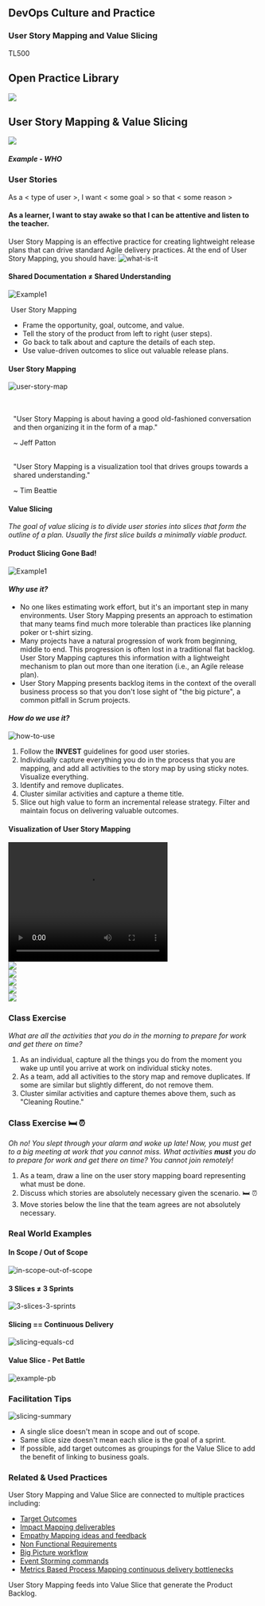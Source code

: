 <!-- .slide: data-background-image="images/RH_NewBrand_Background.png" -->
## DevOps Culture and Practice <!-- {.element: class="course-title"} -->
### User Story Mapping and Value Slicing <!-- {.element: class="title-color"} -->
TL500 <!-- {.element: class="title-color"} -->



<!-- .slide: data-background-size="stretch" data-background-image="images/opl-logo.png", class="white-style" -->
<div class="r-stack">
<div class="fragment fade-out" data-fragment-index="0" >
  <h2>Open Practice Library</h2>
  <img src="images/opl-complete.png">
</div>
<div class="fragment current-visible" data-fragment-index="0" >
  <h2>User Story Mapping & Value Slicing</h2>
  <a target="_blank" href="https://openpracticelibrary.com/practice/impact-mapping/">
  <img src="images/opl-options.png">
  </a>
</div>
</div>



##### Example - WHO<!-- .element: class="title-bottom-left" -->
<!-- .slide: data-background-size="contain" data-background-image="images/user-story-mapping-and-value-slicing/example-who.png", class="white-style" -->



### User Stories
As a < type of user >, I want < some goal > so that < some reason >
#### As a learner, I want to stay awake so that I can be attentive and listen to the teacher.

User Story Mapping is an effective practice for creating lightweight release plans that can drive standard Agile delivery practices. At the end of User Story Mapping, you should have:
![what-is-it](images/user-story-mapping-and-value-slicing/what-is-user-story.png)<!-- .element: class="image-no-shadow image-full-width" -->



#### Shared Documentation &#8800; Shared Understanding
<div class="container">
<div class="col" data-markdown>

![Example1](images/user-story-mapping-and-value-slicing/glad-we-all-agree.png)<!-- {.element: class="" style="border:none; box-shadow:none; max-width:100%; float:left;" } -->

</div>
<div class="col" style="padding-left: 5px" data-markdown>

User Story Mapping

* Frame the opportunity, goal, outcome, and value.
* Tell the story of the product from left to right (user steps).
* Go back to talk about and capture the details of each step.
* Use value-driven outcomes to slice out valuable release plans.

</div>
</div>




#### User Story Mapping
<div class="container">
<div class="col" data-markdown>

![user-story-map](images/user-story-mapping-and-value-slicing/book-user-story-map.png)<!-- {.element: class="" style="border:none; box-shadow:none; max-width:80%; float:left;" } -->

</div>
<div class="col" style="padding-left: 10px" data-markdown>
</br>
</br>
"User Story Mapping is about having a good old-fashioned conversation and then organizing it in the form of a map."

~ Jeff Patton

</br>
"User Story Mapping is a visualization tool that drives groups towards a shared understanding."

~ Tim Beattie
</div>
</div>



#### Value Slicing
_The goal of value slicing is to divide user stories into slices that form the outline of a plan. Usually the first slice builds a minimally viable product._



#### Product Slicing Gone Bad!
![Example1](images/user-story-mapping-and-value-slicing/slicing-gone-wrong.jpg)



#### _Why use it?_
* No one likes estimating work effort, but it's an important step in many environments. User Story Mapping presents an approach to estimation that many teams find much more tolerable than practices like planning poker or t-shirt sizing.
* Many projects have a natural progression of work from beginning, middle to end. This progression is often lost in a traditional flat backlog. User Story Mapping captures this information with a lightweight mechanism to plan out more than one iteration (i.e., an Agile release plan).
* User Story Mapping presents backlog items in the context of the overall business process so that you don't lose sight of "the big picture", a common pitfall in Scrum projects.




#### _How do we use it?_
![how-to-use](images/user-story-mapping-and-value-slicing/how-to-use.png)<!-- {.element: class="" style="border:none; box-shadow:none; max-width:30%; float:right;" } -->
1) Follow the **INVEST** guidelines for good user stories.
2) Individually capture everything you do in the process that you are mapping,  and add all activities to the story map by using sticky notes. Visualize everything.
3) Identify and remove duplicates.
4) Cluster similar activities and capture a theme title.
5) Slice out high value to form an incremental release strategy. Filter and maintain focus on delivering valuable outcomes.



####  Visualization of User Story Mapping
<video width="320" height="240" controls>
  <source src="images/user-story-mapping-and-value-slicing/value_slicing.mp4" type="video/mp4">
</video>



<div class="r-stack">
  <div class="fragment fade-out" data-fragment-index="0" > 
    <img class=" image-no-shadow image-full-width" src="images/user-story-mapping-and-value-slicing/how-to-1.png">
  </div>
  <div class="fragment fade-in-then-out" data-fragment-index="0" > 
    <img class=" image-no-shadow image-full-width" src="images/user-story-mapping-and-value-slicing/how-to-2.png">
  </div>
  <div class="fragment fade-in-then-out" data-fragment-index="2" > 
    <img class=" image-no-shadow image-full-width" src="images/user-story-mapping-and-value-slicing/how-to-3.png">
  </div>
  <div class="fragment fade-in-then-out" data-fragment-index="3" > 
    <img class=" image-no-shadow image-full-width" src="images/user-story-mapping-and-value-slicing/how-to-4.png">
  </div>
  <div class="fragment fade-in-then-out" data-fragment-index="4" > 
    <img class=" image-no-shadow image-full-width" src="images/user-story-mapping-and-value-slicing/how-to-5.png">
  </div>
</div>




### Class Exercise

_What are all the activities that you do in the morning to prepare for work and get there on time?_

1. As an individual, capture all the things you do from the moment you wake up until you arrive at work on individual sticky notes. <!-- {.element: class="fragment"  data-fragment-index="1"} -->
2. As a team, add all activities to the story map and remove duplicates. If some are similar but slightly different, do not remove them.<!-- {.element: class="fragment"  data-fragment-index="2"} -->
3. Cluster similar activities and capture themes above them, such as "Cleaning Routine."<!-- {.element: class="fragment"  data-fragment-index="3"} -->



### Class Exercise 🛏 ⏰

_Oh no! You slept through your alarm and woke up late! Now, you must get to a big meeting at work that you cannot miss. What  activities **must** you do to prepare for work and get there on time? You cannot join remotely!_

1. As a team, draw a line on the user story mapping board representing what
must be done.<!-- {.element: class="fragment"  data-fragment-index="1"} -->
2. Discuss which stories are absolutely necessary given the scenario. 🛏 ⏰ <!-- {.element: class="fragment"  data-fragment-index="2"} -->
3. Move stories below the line that the team agrees are not absolutely necessary.<!-- {.element: class="fragment"  data-fragment-index="3"} -->




### Real World Examples



#### In Scope / Out of Scope
![in-scope-out-of-scope](images/user-story-mapping-and-value-slicing/in-scope-out-of-scope.png)<!-- {.element: class="image-no-shadow image-full-width" } -->



#### 3 Slices &#8800; 3 Sprints
![3-slices-3-sprints](images/user-story-mapping-and-value-slicing/3-slices-3-sprints.png)<!-- {.element: class="image-no-shadow image-full-width" } -->



#### Slicing == Continuous Delivery
![slicing-equals-cd](images/user-story-mapping-and-value-slicing/slicing-equals-cd.png)<!-- {.element: class="image-no-shadow image-full-width" } -->



#### Value Slice - Pet Battle 
![example-pb](images/user-story-mapping-and-value-slicing/example-pb.png)



### Facilitation Tips
![slicing-summary](images/user-story-mapping-and-value-slicing/summary.png)<!-- {.element: class="inline-image" } -->
</br>
* A single slice doesn't mean in scope and out of scope.
* Same slice size doesn't mean each slice is the goal of a sprint.
* If possible, add target outcomes as groupings for the Value Slice to add the benefit of linking to business goals.



<!-- .slide: data-background-image="images/book-background.jpeg", class="black-style"  data-background-opacity="0.3" -->
### Related & Used Practices
User Story Mapping and Value Slice are connected to multiple practices including:
* [Target Outcomes](https://openpracticelibrary.com/practice/target-outcomes/)
* [Impact Mapping deliverables](https://openpracticelibrary.com/practice/impact-mapping/)
* [Empathy Mapping ideas and feedback](https://openpracticelibrary.com/practice/empathy-mapping/)
* [Non Functional Requirements](https://openpracticelibrary.com/practice/non-functional-requirements-map)
* [Big Picture workflow](https://openpracticelibrary.com/practice/the-big-picture/)
* [Event Storming commands](https://openpracticelibrary.com/practice/event-storming/)
* [Metrics Based Process Mapping continuous delivery bottlenecks](https://openpracticelibrary.com/practice/metrics-based-process-mapping/)

User Story Mapping feeds into Value Slice that generate the Product Backlog.
